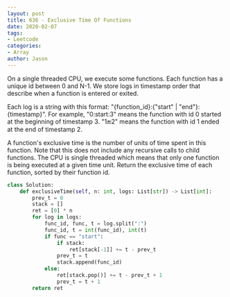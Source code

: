 ```yaml
---
layout: post
title: 636 - Exclusive Time Of Functions
date: 2020-02-07
tags:
- Leetcode
categories:
- Array
author: Jason
---
```

On a single threaded CPU, we execute some functions.  Each function has a unique id between 0 and N-1. We store logs in timestamp order that describe when a function is entered or exited.

Each log is a string with this format: "{function_id}:{"start" | "end"}:{timestamp}".  For example, "0:start:3" means the function with id 0 started at the beginning of timestamp 3.  "1:end:2" means the function with id 1 ended at the end of timestamp 2.

A function's exclusive time is the number of units of time spent in this function.  Note that this does not include any recursive calls to child functions. The CPU is single threaded which means that only one function is being executed at a given time unit. Return the exclusive time of each function, sorted by their function id.

```python
class Solution:
    def exclusiveTime(self, n: int, logs: List[str]) -> List[int]:
        prev_t = 0
        stack = []
        ret = [0] * n
        for log in logs:
            func_id, func, t = log.split(":")
            func_id, t = int(func_id), int(t)
            if func == "start":
                if stack:
                    ret[stack[-1]] += t - prev_t
                prev_t = t
                stack.append(func_id)
            else:
                ret[stack.pop()] += t - prev_t + 1
                prev_t = t + 1
        return ret
```
